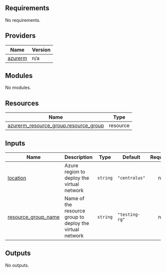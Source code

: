 <!-- BEGIN_TF_DOCS -->
## Requirements

No requirements.

## Providers

| Name | Version |
|------|---------|
| <a name="provider_azurerm"></a> [azurerm](#provider\_azurerm) | n/a |

## Modules

No modules.

## Resources

| Name | Type |
|------|------|
| [azurerm_resource_group.resource_group](https://registry.terraform.io/providers/hashicorp/azurerm/latest/docs/resources/resource_group) | resource |

## Inputs

| Name | Description | Type | Default | Required |
|------|-------------|------|---------|:--------:|
| <a name="input_location"></a> [location](#input\_location) | Azure region to deploy the virtual network | `string` | `"centralus"` | no |
| <a name="input_resource_group_name"></a> [resource\_group\_name](#input\_resource\_group\_name) | Name of the resource group to deploy the virtual network | `string` | `"testing-rg"` | no |

## Outputs

No outputs.
<!-- END_TF_DOCS -->